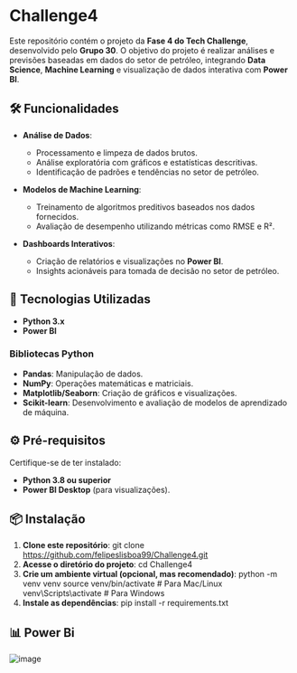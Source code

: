 # Challenge4

Este repositório contém o projeto da **Fase 4 do Tech Challenge**, desenvolvido pelo **Grupo 30**. O objetivo do projeto é realizar análises e previsões baseadas em dados do setor de petróleo, integrando **Data Science**, **Machine Learning** e visualização de dados interativa com **Power BI**.

## 🛠️ Funcionalidades

- **Análise de Dados**:
  - Processamento e limpeza de dados brutos.
  - Análise exploratória com gráficos e estatísticas descritivas.
  - Identificação de padrões e tendências no setor de petróleo.

- **Modelos de Machine Learning**:
  - Treinamento de algoritmos preditivos baseados nos dados fornecidos.
  - Avaliação de desempenho utilizando métricas como RMSE e R².

- **Dashboards Interativos**:
  - Criação de relatórios e visualizações no **Power BI**.
  - Insights acionáveis para tomada de decisão no setor de petróleo.

## 🚀 Tecnologias Utilizadas

- **Python 3.x**
- **Power BI**

### Bibliotecas Python
- **Pandas**: Manipulação de dados.
- **NumPy**: Operações matemáticas e matriciais.
- **Matplotlib/Seaborn**: Criação de gráficos e visualizações.
- **Scikit-learn**: Desenvolvimento e avaliação de modelos de aprendizado de máquina.

## ⚙️ Pré-requisitos

Certifique-se de ter instalado:
- **Python 3.8 ou superior**
- **Power BI Desktop** (para visualizações).

## 📦 Instalação

1. **Clone este repositório**: git clone https://github.com/felipeslisboa99/Challenge4.git
2. **Acesse o diretório do projeto**: cd Challenge4
3. **Crie um ambiente virtual (opcional, mas recomendado)**:
   python -m venv venv
   source venv/bin/activate       # Para Mac/Linux
   venv\Scripts\activate          # Para Windows
4. **Instale as dependências**: pip install -r requirements.txt
## 📊 Power Bi
![image](https://github.com/user-attachments/assets/7414e3e4-1bfd-4d52-b9d1-196ed8e4df64)







